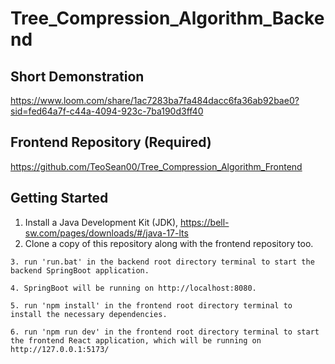 # Tree_Compression_Algorithm_Backend

## Short Demonstration
https://www.loom.com/share/1ac7283ba7fa484dacc6fa36ab92bae0?sid=fed64a7f-c44a-4094-923c-7ba190d3ff40

## Frontend Repository (Required)
https://github.com/TeoSean00/Tree_Compression_Algorithm_Frontend

## Getting Started
1. Install a Java Development Kit (JDK), https://bell-sw.com/pages/downloads/#/java-17-lts
2. Clone a copy of this repository along with the frontend repository too.
```
3. run 'run.bat' in the backend root directory terminal to start the backend SpringBoot application.
```
```
4. SpringBoot will be running on http://localhost:8080.
```
```
5. run 'npm install' in the frontend root directory terminal to install the necessary dependencies.
```
```
6. run 'npm run dev' in the frontend root directory terminal to start the frontend React application, which will be running on http://127.0.0.1:5173/
```
